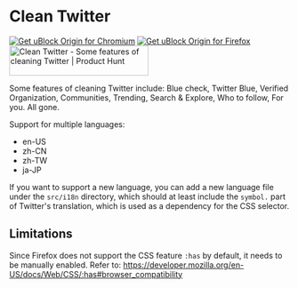 # Clean Twitter

<!-- markdownlint-disable MD033 -->

<a href="https://chrome.google.com/webstore/detail/lbbfmkbgembfbohdadeggdcgdkmfdmpb"><img src="https://user-images.githubusercontent.com/585534/107280622-91a8ea80-6a26-11eb-8d07-77c548b28665.png" alt="Get uBlock Origin for Chromium"></a> <a href="https://addons.mozilla.org/zh-CN/firefox/addon/clean-twitter-2333/"><img src="https://user-images.githubusercontent.com/585534/107280546-7b9b2a00-6a26-11eb-8f9f-f95932f4bfec.png" alt="Get uBlock Origin for Firefox"></a> <a href="https://www.producthunt.com/posts/clean-twitter?utm_source=badge-featured&utm_medium=badge&utm_souce=badge-clean&#0045;twitter" target="_blank"><img src="https://api.producthunt.com/widgets/embed-image/v1/featured.svg?post_id=401819&theme=light" alt="Clean&#0032;Twitter - Some&#0032;features&#0032;of&#0032;cleaning&#0032;Twitter | Product Hunt" style="width: 250px; height: 54px;" width="250" height="54" /></a>

Some features of cleaning Twitter include: Blue check, Twitter Blue, Verified Organization, Communities, Trending, Search & Explore, Who to follow, For you. All gone.

Support for multiple languages:

- en-US
- zh-CN
- zh-TW
- ja-JP

If you want to support a new language, you can add a new language file under the `src/i18n` directory, which should at least include the `symbol.` part of Twitter's translation, which is used as a dependency for the CSS selector.

## Limitations

Since Firefox does not support the CSS feature `:has` by default, it needs to be manually enabled. Refer to: <https://developer.mozilla.org/en-US/docs/Web/CSS/:has#browser_compatibility>
